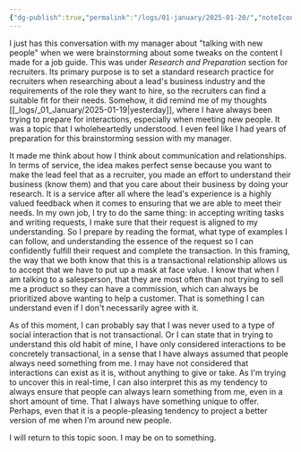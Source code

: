 ```yaml
---
{"dg-publish":true,"permalink":"/logs/01-january/2025-01-20/","noteIcon":"","created":"2025-01-20"}
---
```


I just has this conversation with my manager about "talking with new people" when we were brainstorming about some tweaks on the content I made for a job guide. This was under _Research and Preparation_ section for recruiters. Its primary purpose is to set a standard research practice for recruiters when researching about a lead's business industry and the requirements of the role they want to hire, so the recruiters can find a suitable fit for their needs. Somehow, it did remind me of my thoughts [[_logs/_01_January/2025-01-19\|yesterday]], where I have always been trying to prepare for interactions, especially when meeting new people. It was a topic that I wholeheartedly understood. I even feel like I had years of preparation for this brainstorming session with my manager.

It made me think about how I think about communication and relationships. In terms of service, the idea makes perfect sense because you want to make the lead feel that as a recruiter, you made an effort to understand their business (know them) and that you care about their business by doing your research. It is a service after all where the lead's experience is a highly valued feedback when it comes to ensuring that we are able to meet their needs. In my own job, I try to do the same thing: in accepting writing tasks and writing requests, I make sure that their request is aligned to my understanding. So I prepare by reading the format, what type of examples I can follow, and understanding the essence of the request so I can confidently fulfill their request and complete the transaction. In this framing, the way that we both know that this is a transactional relationship allows us to accept that we have to put up a mask at face value. I know that when I am talking to a salesperson, that they are most often than not trying to sell me a product so they can have a commission, which can always be prioritized above wanting to help a customer. That is something I can understand even if I don't necessarily agree with it.

As of this moment, I can probably say that I was never used to a type of social interaction that is not transactional. Or I can state that in trying to understand this old habit of mine, I have only considered interactions to be concretely transactional, in a sense that I have always assumed that people always need something from me. I may have not considered that interactions can exist as it is, without anything to give or take. As I'm trying to uncover this in real-time, I can also interpret this as my tendency to always ensure that people can always learn something from me, even in a short amount of time. That I always have something unique to offer. Perhaps, even that it is a people-pleasing tendency to project a better version of me when I'm around new people.

I will return to this topic soon. I may be on to something.
